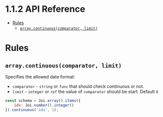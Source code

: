 # 1.1.2 API Reference

- [Rules](#rules)
  - [`array.continuous(comparator, limit)`](#arraycontinuouscomparatorlimit)

<!-- tocstop -->

# Rules

## `array.continuous(comparator, limit)`

Specifies the allowed date format:
- `comparator` - `string` or `func` that should check continuous or not.
- `limit` - `integer` or `ref` the value of `comparator` should be start. Default `0`

```js
const schema = Joi.array().items({
    idx: Joi.number().integer()
}).continuous('idx', 1);
```